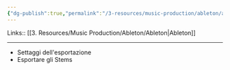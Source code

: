 ```yaml
---
{"dg-publish":true,"permalink":"/3-resources/music-production/ableton/ableton-export/","tags":["note"]}
---
```


Links:: [[3. Resources/Music Production/Ableton/Ableton\|Ableton]]

---

- Settaggi dell'esportazione
- Esportare gli Stems



